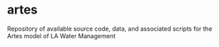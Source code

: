 # artes
Repository of available source code, data, and associated scripts for the Artes model of LA Water Management
